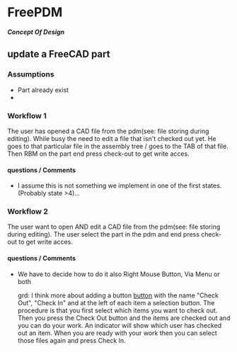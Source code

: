 # FreePDM
***Concept Of Design***

## update a FreeCAD part


### Assumptions

- Part already exist
- 


### Workflow 1

The user has opened a CAD file from the pdm(see: file storing during editing). While busy the need to edit a file that isn't checked out yet. He goes to that particular file in the assembly tree / goes to the TAB of that file. Then RBM on the part end press check-out to get write acces.

#### questions / Comments

- I assume this is not something we implement in one of the first states.(Probably state >4)...

### Workflow 2

The user want to open AND edit a CAD file from the pdm(see: file storing during editing). The user select the part in the pdm and end press check-out to get write acces.

#### questions / Comments

- We have to decide how to do it also Right Mouse Button, Via Menu or both

  grd: I think more about adding a button [button](../FreePDM_CoD-Figures/check-in-out.png) with the name "Check Out", "Check In" and at the left of each item a selection button. The procedure is that you first select which items you want to check out. Then you press the Check Out button and the items are checked out and you can do your work. An indicator will show which user has checked out an item. When you are ready with your work then you can select those files again and press Check In.
